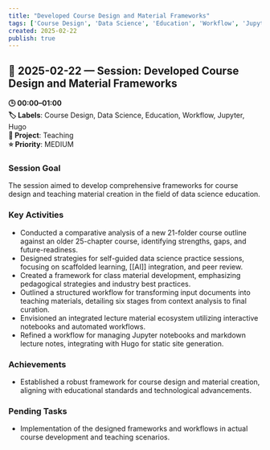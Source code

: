 ```yaml
---
title: "Developed Course Design and Material Frameworks"
tags: ['Course Design', 'Data Science', 'Education', 'Workflow', 'Jupyter', 'Hugo']
created: 2025-02-22
publish: true
---
```


## 📅 2025-02-22 — Session: Developed Course Design and Material Frameworks

**🕒 00:00–01:00**  
**🏷️ Labels**: Course Design, Data Science, Education, Workflow, Jupyter, Hugo  
**📂 Project**: Teaching  
**⭐ Priority**: MEDIUM  


### Session Goal
The session aimed to develop comprehensive frameworks for course design and teaching material creation in the field of data science education.

### Key Activities
- Conducted a comparative analysis of a new 21-folder course outline against an older 25-chapter course, identifying strengths, gaps, and future-readiness.
- Designed strategies for self-guided data science practice sessions, focusing on scaffolded learning, [[AI]] integration, and peer review.
- Created a framework for class material development, emphasizing pedagogical strategies and industry best practices.
- Outlined a structured workflow for transforming input documents into teaching materials, detailing six stages from context analysis to final curation.
- Envisioned an integrated lecture material ecosystem utilizing interactive notebooks and automated workflows.
- Refined a workflow for managing Jupyter notebooks and markdown lecture notes, integrating with Hugo for static site generation.

### Achievements
- Established a robust framework for course design and material creation, aligning with educational standards and technological advancements.

### Pending Tasks
- Implementation of the designed frameworks and workflows in actual course development and teaching scenarios.
